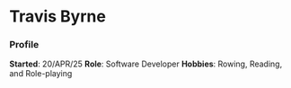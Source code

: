 # Travis Byrne
### Profile
**Started**: 20/APR/25
**Role**: Software Developer
**Hobbies**: Rowing, Reading, and Role-playing
